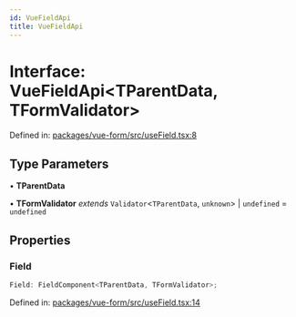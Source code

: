 ```yaml
---
id: VueFieldApi
title: VueFieldApi
---
```


<!-- DO NOT EDIT: this page is autogenerated from the type comments -->

# Interface: VueFieldApi\<TParentData, TFormValidator\>

Defined in: [packages/vue-form/src/useField.tsx:8](https://github.com/TanStack/form/blob/main/packages/vue-form/src/useField.tsx#L8)

## Type Parameters

• **TParentData**

• **TFormValidator** *extends* `Validator`\<`TParentData`, `unknown`\> \| `undefined` = `undefined`

## Properties

### Field

```ts
Field: FieldComponent<TParentData, TFormValidator>;
```

Defined in: [packages/vue-form/src/useField.tsx:14](https://github.com/TanStack/form/blob/main/packages/vue-form/src/useField.tsx#L14)

